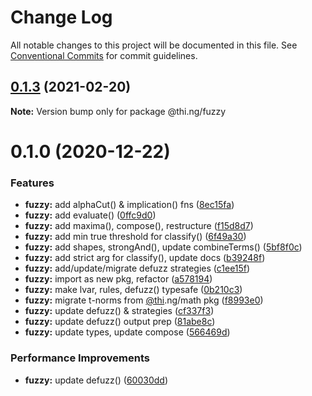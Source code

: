 # Change Log

All notable changes to this project will be documented in this file.
See [Conventional Commits](https://conventionalcommits.org) for commit guidelines.

## [0.1.3](https://github.com/thi-ng/umbrella/compare/@thi.ng/fuzzy@0.1.2...@thi.ng/fuzzy@0.1.3) (2021-02-20)

**Note:** Version bump only for package @thi.ng/fuzzy





# 0.1.0 (2020-12-22)


### Features

* **fuzzy:** add alphaCut() & implication() fns ([8ec15fa](https://github.com/thi-ng/umbrella/commit/8ec15fa5c0f33fd7342c4047a5523e9fd0597ed1))
* **fuzzy:** add evaluate() ([0ffc9d0](https://github.com/thi-ng/umbrella/commit/0ffc9d01f9bd40ba616d1f59e3ced74fa7c0dc7f))
* **fuzzy:** add maxima(), compose(), restructure ([f15d8d7](https://github.com/thi-ng/umbrella/commit/f15d8d73df2a438d4866d57fc25fed625acd7a8a))
* **fuzzy:** add min true threshold for classify() ([6f49a30](https://github.com/thi-ng/umbrella/commit/6f49a308c62a598f6d0a0e6e5046cd8e24d81eab))
* **fuzzy:** add shapes, strongAnd(), update combineTerms() ([5bf8f0c](https://github.com/thi-ng/umbrella/commit/5bf8f0c01541afeb367eff21cb45118a1b62549a))
* **fuzzy:** add strict arg for classify(), update docs ([b39248f](https://github.com/thi-ng/umbrella/commit/b39248f359aa0148ff72c484d78175f8f435fe97))
* **fuzzy:** add/update/migrate defuzz strategies ([c1ee15f](https://github.com/thi-ng/umbrella/commit/c1ee15fdce2b08176c5bc97ba9ca7a56a84817c7))
* **fuzzy:** import as new pkg, refactor ([a578194](https://github.com/thi-ng/umbrella/commit/a57819454f38de4c35095b64b9e7028d9ac21454))
* **fuzzy:** make lvar, rules, defuzz() typesafe ([0b210c3](https://github.com/thi-ng/umbrella/commit/0b210c3841ce9184b8dfb83ca2dde5ceca0a3b6e))
* **fuzzy:** migrate t-norms from [@thi](https://github.com/thi).ng/math pkg ([f8993e0](https://github.com/thi-ng/umbrella/commit/f8993e0dc1aed0243629a21d36ee85e91b2e938d))
* **fuzzy:** update defuzz() & strategies ([cf337f3](https://github.com/thi-ng/umbrella/commit/cf337f36dbf24a9cfc4c6f364c3aea82428b5940))
* **fuzzy:** update defuzz() output prep ([81abe8c](https://github.com/thi-ng/umbrella/commit/81abe8cb718ce335940234aecf693ba53564a715))
* **fuzzy:** update types, update compose ([566469d](https://github.com/thi-ng/umbrella/commit/566469d5c420cc2c4fdc3b107e04b52929b61915))


### Performance Improvements

* **fuzzy:** update defuzz() ([60030dd](https://github.com/thi-ng/umbrella/commit/60030dd9a5ceb02d58ad89766e14f80019f6f72f))
